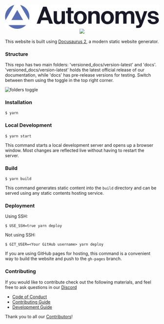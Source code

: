 <img src="./static/img/autonomys-network.png" align="center" />
<div style="text-align: center;">
    <a title="Crowdin" target="_blank" href="https://crowdin.com/project/subspace-docs"><img src="https://badges.crowdin.net/subspace-docs/localized.svg"></a>
</div>


This website is built using [Docusaurus 2](https://docusaurus.io/), a modern static website generator.

### Structure

This repo has two main folders: 'versioned_docs/version-latest' and 'docs'. 'versioned_docs/version-latest' holds the latest official release of our documentation, while 'docs' has pre-release versions for testing. Switch between them using the toggle in the top right corner.

![folders toggle](static/img/doc-imgs/read-me/versioned-docs-toggle.png)


### Installation

```
$ yarn
```

### Local Development

```
$ yarn start
```

This command starts a local development server and opens up a browser window. Most changes are reflected live without having to restart the server.

### Build

```
$ yarn build
```

This command generates static content into the `build` directory and can be served using any static contents hosting service.

### Deployment

Using SSH:

```
$ USE_SSH=true yarn deploy
```

Not using SSH:

```
$ GIT_USER=<Your GitHub username> yarn deploy
```

If you are using GitHub pages for hosting, this command is a convenient way to build the website and push to the `gh-pages` branch.

### Contributing

If you would like to contribute check out the following materials, and feel free to ask questions in our [Discord](https://autonomys.xyz/discord)

- [Code of Conduct](CODE_OF_CONDUCT.md)
- [Contributing Guide](CONTRIBUTING.md)
- [Development Guide](DEVELOPMENT.md)

Thank you to all our [Contributors](https://github.com/autonomys/subspace-docs/graphs/contributors)!
